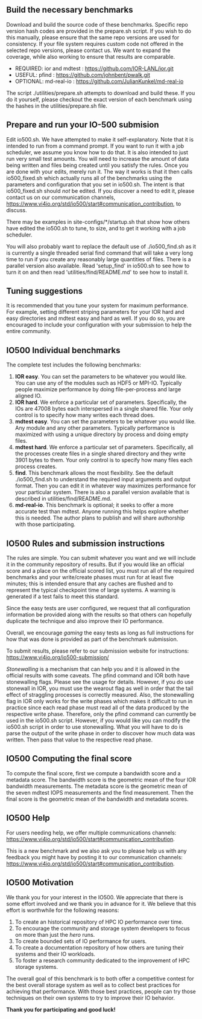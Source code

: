 
## Build the necessary benchmarks

Download and build the source code of these benchmarks.  Specific repo version hash codes are provided in the prepare.sh script. If you wish to do this manually, please ensure that the same repo versions are used for consistency. If your file system requires custom code not offered in the selected repo versions, please contact us. We want to expand the coverage, while also working to ensure that results are comparable.

* REQUIRED: ior and mdtest : https://github.com/IOR-LANL/ior.git 
* USEFUL: pfind : https://github.com/johnbent/pwalk.git
* OPTIONAL: md-real-io : https://github.com/JulianKunkel/md-real-io 

The script ./utilities/prepare.sh attempts to download and build these. 
If you do it yourself, please checkout the exact version of each benchmark using the hashes in the utilities/prepare.sh file.

## Prepare and run your IO-500 submision

Edit io500.sh.  We have attempted to make it self-explanatory.  Note that it is intended to run from a command prompt.  If you want to run it with a job scheduler, we assume you know how to do that.  It is also intended to just run very small test amounts.  You will need to increase the amount of data being written and files being created until you satisfy the rules.  Once you are done with your edits, merely run it.  The way it works is that it then calls io500_fixed.sh which actually runs all of the benchmarks using the parameters and configuration that you set in io500.sh.  The intent is that io500_fixed.sh should *not* be edited.  If you discover a need to edit it, please contact us on our communication channels, <https://www.vi4io.org/std/io500/start#communication_contribution>, to discuss.

There may be examples in site-configs/\*/startup.sh that show how others have edited the io500.sh to tune, to size, and to get it working with a job scheduler.

You will also probably want to replace the default use of ./io500_find.sh as it is currently a single threaded serial find command that will take a very long time to run if you create any reasonably large quantities of files.  There is a parallel version also available.  Read 'setup_find' in io500.sh to see how to turn it on and then read 'utilities/find/README.md' to see how to install it.

## Tuning suggestions

It is recommended that you tune your system for maximum performance.  For example, setting different striping parameters for your IOR hard and easy directories and mdtest easy and hard as well.  If you do so, you are encouraged to include your configuration with your submission to help the entire community.

## IO500 Individual benchmarks

The complete test includes the following benchmarks:

1. **IOR easy**. You can set the parameters to be whatever you would like.  You can use any of the modules such as HDF5 or MPI-IO.  Typically people maximize performance by doing file-per-process and large aligned IO.
2. **IOR hard**.  We enforce a particular set of parameters.  Specifically, the IOs are 47008 bytes each interspersed in a single shared file.  Your only control is to specify how many writes each thread does.
3. **mdtest easy**.
 You can set the parameters to be whatever you would like.  Any module and any other parameters.  Typically performance is maximized with using a unique directory by process and doing empty files. 
4. **mdtest hard**.  We enforce a particular set of parameters.  Specifically, all the processes create files in a single shared directory and they write 3901 bytes to them.  Your only control is to specify how many files each process creates.
5. **find**. This benchmark allows the most flexibility.  See the default ./io500_find.sh to understand the required input arguments and output format.  Then you can edit it in whatever way maximizes performance for your particular system.  There is also a parallel version available that is described in utilities/find/README.md.
6. **md-real-io**. This benchmark is optional; it seeks to offer a more accurate test than mdtest. Anyone running this helps explore whether this is needed. The author plans to publish and will share authorship with those participating. 


## IO500 Rules and submission instructions

The rules are simple.  You can submit whatever you want and we will include it in the community repository of results.  But if you would like an official score and a place on the official scored list, you must run all of the required benchmarks and your write/create phases must run for at least five minutes; this is intended ensure that any caches are flushed and to represent the typical checkpoint time of large systems. A warning is generated if a test fails to meet this standard. 

Since the easy tests are user configured, we request that all configuration information be provided along with the results so that others can hopefully duplicate the technique and also improve their IO performance. 

Overall, we encourage *gaming* the easy tests as long as full instructions for how that was done is provided as part of the benchmark submission.

To submit results, please refer to our submission website for instructions:
<https://www.vi4io.org/io500-submission/>

*Stonewalling* is a mechanism that can help you and it is allowed in the official results with some caveats.  The pfind command and IOR both have stonewalling flags.  Please see the usage for details.  However, if you do use stonewall in IOR, you must use the wearout flag as well in order that the tail effect of straggling processes is correctly measured.  Also, the stonewalling flag in IOR only works for the write phases which makes it difficult to run in practice since each read phase must read all of the data produced by the respective write phase.  Therefore, only the pfind command can currently be
used in the io500.sh script.  However, if you would like you can modify the io500.sh script in order to use stonewalling.  What you will have to do is parse the output of the write phase in order to discover how much data was written.  Then pass that value to the respective read phase.


## IO500 Computing the final score ##
To compute the final score, first we compute a bandwidth score and a metadata score.  The bandwidth score is the geometric mean of the four IOR bandwidth measurements.  The metadata score is the geometric mean of the seven mdtest IOPS measurements and the find measurement.  Then the final score is the geometric mean of the bandwidth and metadata scores.


## IO500 Help
For users needing help, we offer multiple communications channels: <https://www.vi4io.org/std/io500/start#communication_contribution>.

This is a new benchmark and we also ask you to please help us with any feedback you might have by posting it to our communication channels: <https://www.vi4io.org/std/io500/start#communication_contribution>. 

## IO500 Motivation
We thank you for your interest in the IO500.  We appreciate that there is some effort involved and we thank you in advance for it.  We believe that this effort is worthwhile for the following reasons:

1. To create an historical repository of HPC IO performance over time.
2. To encourage the community and storage system developers to focus on more than just the *hero* runs.
3. To create bounded sets of IO performance for users.
4. To create a documentation repository of how others are tuning their systems and their IO workloads.
5. To foster a research community dedicated to the improvement of HPC storage systems.

The overall goal of this benchmark is to both offer a competitive contest for the best overall storage system as well as to collect best practices for achieving that performance. With those best practices, people can try those techniques on their own systems to try to improve their IO behavior.
  
**Thank you for participating and good luck!**
  
